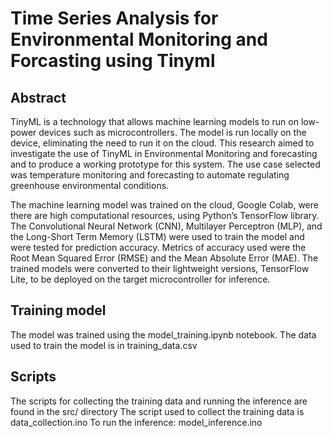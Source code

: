 # Time Series Analysis for Environmental Monitoring and Forcasting using Tinyml

## Abstract
TinyML is a technology that allows machine learning models to run on low-power devices
such as microcontrollers. The model is run locally on the device, eliminating the need to
run it on the cloud. This research aimed to investigate the use of TinyML in Environmental
Monitoring and forecasting and to produce a working prototype for this system. The
use case selected was temperature monitoring and forecasting to automate regulating
greenhouse environmental conditions.

The machine learning model was trained on the cloud, Google Colab, were there are
high computational resources, using Python’s TensorFlow library. The Convolutional
Neural Network (CNN), Multilayer Perceptron (MLP), and the Long-Short Term Memory
(LSTM) were used to train the model and were tested for prediction accuracy. Metrics of
accuracy used were the Root Mean Squared Error (RMSE) and the Mean Absolute Error
(MAE). The trained models were converted to their lightweight versions, TensorFlow
Lite, to be deployed on the target microcontroller for inference.

## Training model
The model was trained using the model_training.ipynb notebook. The data used to train the model is in training_data.csv

## Scripts
The scripts for collecting the training data and running the inference are found in the src/ directory
The script used to collect the training data is data_collection.ino
To run the inference: model_inference.ino
